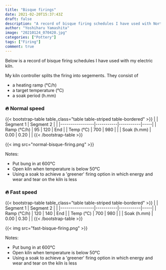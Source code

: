 ```yaml
---
title: "Bisque firings"
date: 2021-02-20T15:37:43Z
draft: false
description: "A record of bisque firing schedules I have used with Northern Kilns Little Chief."
author: "Yoshiharu Yamashita"
image: "20210124_070420.jpg"
categories: ["Pottery"]
tags: ["Firing"]
comment: true
---
```


Below is a record of bisque firing schedules I have used with my electric kiln.

My kiln controller splits the firing into segements. They consist of

- a heating ramp (&deg;C/h)
- a target temperature (&deg;C)
- a soak period (h.mm)

### :fire: Normal speed

{{< bootstrap-table table_class="table table-striped table-bordered" >}}
|                 | Segment 1 | Segment 2 |     |
|-----------------|-----------|-----------|-----|
| Ramp (&deg;C/h) | 95        | 120       | End |
| Temp (&deg;C)   | 700       | 980       |     |
| Soak (h.mm)     | 0.00      | 0.20      |     |
{{< /bootstrap-table >}}

{{< img src="normal-bisque-firing.png" >}}

Notes:

- Put bung in at 600&deg;C
- Open kiln when temperature is below 50&deg;C
- Using a soak to achieve a 'greener' firing option in which energy and wear and tear on the kiln is less

### :fire: Fast speed

{{< bootstrap-table table_class="table table-striped table-bordered" >}}
|                 | Segment 1 | Segment 2 |     |
|-----------------|-----------|-----------|-----|
| Ramp (&deg;C/h) | 120       | 140       | End |
| Temp (&deg;C)   | 700       | 980       |     |
| Soak (h.mm)     | 0.00      | 0.30      |     |
{{< /bootstrap-table >}}

{{< img src="fast-bisque-firing.png" >}}

Notes:

- Put bung in at 600&deg;C
- Open kiln when temperature is below 50&deg;C
- Using a soak to achieve a 'greener' firing option in which energy and wear and tear on the kiln is less